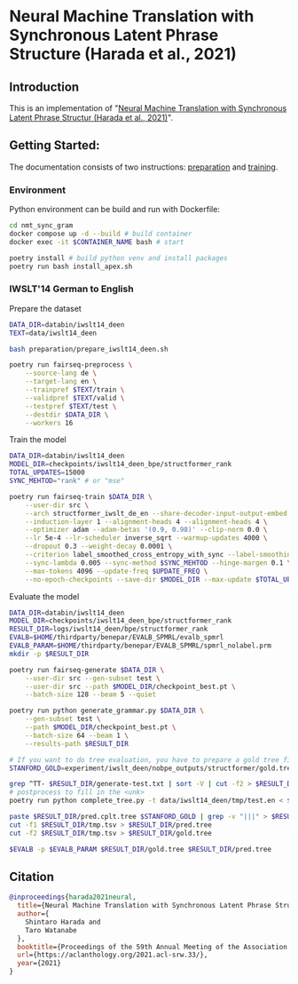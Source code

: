 # Neural Machine Translation with Synchronous Latent Phrase Structure (Harada et al., 2021)

## Introduction
This is an implementation of "[Neural Machine Translation with Synchronous Latent Phrase Structur (Harada et al., 2021)](https://aclanthology.org/2021.acl-srw.33/)".


## Getting Started:
The documentation consists of two instructions: [preparation](preparation/README.md) and [training](experiment/README.md).

### Environment
Python environment can be build and run with Dockerfile:
```sh
cd nmt_sync_gram
docker compose up -d --build # build container
docker exec -it $CONTAINER_NAME bash # start

poetry install # build python venv and install packages
poetry run bash install_apex.sh
```

### IWSLT'14 German to English
Prepare the dataset
```sh
DATA_DIR=databin/iwslt14_deen
TEXT=data/iwslt14_deen

bash preparation/prepare_iwslt14_deen.sh

poetry run fairseq-preprocess \
    --source-lang de \
    --target-lang en \
    --trainpref $TEXT/train \
    --validpref $TEXT/valid \
    --testpref $TEXT/test \
    --destdir $DATA_DIR \
    --workers 16
```

Train the model
```sh
DATA_DIR=databin/iwslt14_deen
MODEL_DIR=checkpoints/iwslt14_deen_bpe/structformer_rank
TOTAL_UPDATES=15000
SYNC_MEHTOD="rank" # or "mse"

poetry run fairseq-train $DATA_DIR \
    --user-dir src \
    --arch structformer_iwslt_de_en --share-decoder-input-output-embed \
    --induction-layer 1 --alignment-heads 4 --alignment-heads 4 \
    --optimizer adam --adam-betas '(0.9, 0.98)' --clip-norm 0.0 \
    --lr 5e-4 --lr-scheduler inverse_sqrt --warmup-updates 4000 \
    --dropout 0.3 --weight-decay 0.0001 \
    --criterion label_smoothed_cross_entropy_with_sync --label-smoothing 0.1 \
    --sync-lambda 0.005 --sync-method $SYNC_MEHTOD --hinge-margen 0.1 \
    --max-tokens 4096 --update-freq $UPDATE_FREQ \
    --no-epoch-checkpoints --save-dir $MODEL_DIR --max-update $TOTAL_UPDATES
```

Evaluate the model
```sh
DATA_DIR=databin/iwslt14_deen
MODEL_DIR=checkpoints/iwslt14_deen_bpe/structformer_rank
RESULT_DIR=logs/iwslt14_deen/bpe/structformer_rank
EVALB=$HOME/thirdparty/benepar/EVALB_SPMRL/evalb_spmrl
EVALB_PARAM=$HOME/thirdparty/benepar/EVALB_SPMRL/spmrl_nolabel.prm
mkdir -p $RESULT_DIR

poetry run fairseq-generate $DATA_DIR \
    --user-dir src --gen-subset test \
    --user-dir src --path $MODEL_DIR/checkpoint_best.pt \
    --batch-size 128 --beam 5 --quiet

poetry run python generate_grammar.py $DATA_DIR \
    --gen-subset test \
    --path $MODEL_DIR/checkpoint_best.pt \
    --batch-size 64 --beam 1 \
    --results-path $RESULT_DIR

# If you want to do tree evaluation, you have to prepare a gold tree file. In this case, gold file is generated by stanza which stanford parser.
STANFORD_GOLD=experiment/iwslt_deen/nobpe_outputs/structformer/gold.tree # english tree

grep ^TT- $RESULT_DIR/generate-test.txt | sort -V | cut -f2 > $RESULT_DIR/pred.orig.tree
# postprocess to fill in the <unk>
poetry run python complete_tree.py -t data/iwslt14_deen/tmp/test.en < $RESULT_DIR/pred.orig.tree > $RESULT_DIR/pred.cplt.tree

paste $RESULT_DIR/pred.cplt.tree $STANFORD_GOLD | grep -v "|||" > $RESULT_DIR/tmp.tsv
cut -f1 $RESULT_DIR/tmp.tsv > $RESULT_DIR/pred.tree
cut -f2 $RESULT_DIR/tmp.tsv > $RESULT_DIR/gold.tree

$EVALB -p $EVALB_PARAM $RESULT_DIR/gold.tree $RESULT_DIR/pred.tree
```

## Citation
```bibtex
@inproceedings{harada2021neural,
  title={Neural Machine Translation with Synchronous Latent Phrase Structure},
  author={
    Shintaro Harada and
    Taro Watanabe
  },
  booktitle={Proceedings of the 59th Annual Meeting of the Association for Computational Linguistics and the 11th International Joint Conference on Natural Language Processing: Student Research Workshop}
  url={https://aclanthology.org/2021.acl-srw.33/},
  year={2021}
}
```
